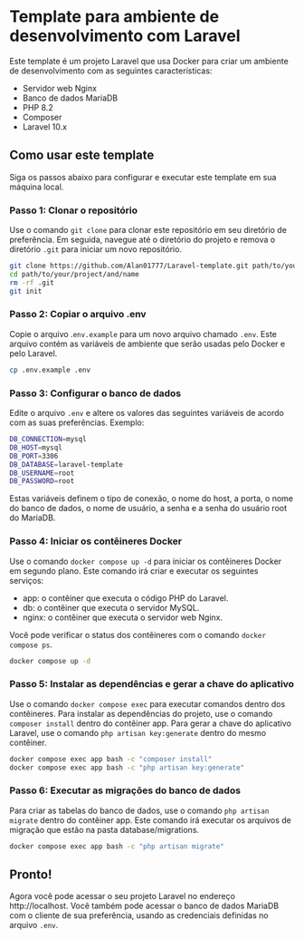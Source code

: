 # Template para ambiente de desenvolvimento com Laravel

Este template é um projeto Laravel que usa Docker para criar um ambiente de desenvolvimento com as seguintes características:

-   Servidor web Nginx
-   Banco de dados MariaDB
-   PHP 8.2
-   Composer
-   Laravel 10.x

## Como usar este template

Siga os passos abaixo para configurar e executar este template em sua máquina local.

### Passo 1: Clonar o repositório

Use o comando ```git clone``` para clonar este repositório em seu diretório de preferência. Em seguida, navegue até o diretório do projeto e remova o diretório ```.git``` para iniciar um novo repositório.

```bash
git clone https://github.com/Alan01777/Laravel-template.git path/to/your/project/and/name
cd path/to/your/project/and/name
rm -rf .git
git init
```

### Passo 2: Copiar o arquivo .env

Copie o arquivo .```env.example``` para um novo arquivo chamado ```.env```. Este arquivo contém as variáveis de ambiente que serão usadas pelo Docker e pelo Laravel.

```bash
cp .env.example .env
```

### Passo 3: Configurar o banco de dados

Edite o arquivo ```.env``` e altere os valores das seguintes variáveis de acordo com as suas preferências. Exemplo:

```bash
DB_CONNECTION=mysql
DB_HOST=mysql
DB_PORT=3306
DB_DATABASE=laravel-template
DB_USERNAME=root
DB_PASSWORD=root
```

Estas variáveis definem o tipo de conexão, o nome do host, a porta, o nome do banco de dados, o nome de usuário, a senha e a senha do usuário root do MariaDB.

### Passo 4: Iniciar os contêineres Docker

Use o comando `docker compose up -d` para iniciar os contêineres Docker em segundo plano. Este comando irá criar e executar os seguintes serviços:

-   app: o contêiner que executa o código PHP do Laravel.
-   db: o contêiner que executa o servidor MySQL.
-   nginx: o contêiner que executa o servidor web Nginx.

Você pode verificar o status dos contêineres com o comando ```docker compose ps```.

```bash
docker compose up -d
```

### Passo 5: Instalar as dependências e gerar a chave do aplicativo

Use o comando `docker compose exec` para executar comandos dentro dos contêineres. Para instalar as dependências do projeto, use o comando ```composer install``` dentro do contêiner app. Para gerar a chave do aplicativo Laravel, use o comando `php artisan key:generate` dentro do mesmo contêiner.

```bash
docker compose exec app bash -c "composer install"
docker compose exec app bash -c "php artisan key:generate"
```

### Passo 6: Executar as migrações do banco de dados

Para criar as tabelas do banco de dados, use o comando ```php artisan migrate``` dentro do contêiner app. Este comando irá executar os arquivos de migração que estão na pasta database/migrations.

```bash
docker compose exec app bash -c "php artisan migrate"
```

## Pronto!

Agora você pode acessar o seu projeto Laravel no endereço http://localhost. Você também pode acessar o banco de dados MariaDB com o cliente de sua preferência, usando as credenciais definidas no arquivo ```.env```.
